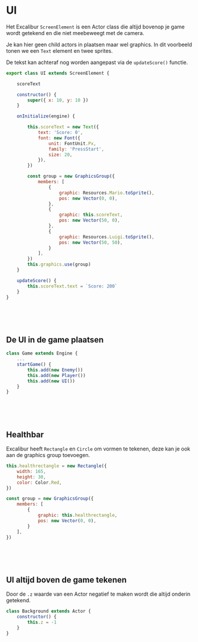 # UI

Het Excalibur `ScreenElement` is een Actor class die altijd bovenop je game wordt getekend en die niet meebeweegt met de camera. 

Je kan hier geen child actors in plaatsen maar wel graphics. In dit voorbeeld tonen we een `Text` element en twee sprites. 

De tekst kan achteraf nog worden aangepast via de `updateScore()` functie.

```javascript
export class UI extends ScreenElement {

    scoreText

    constructor() {
        super({ x: 10, y: 10 })
    }

    onInitialize(engine) {

        this.scoreText = new Text({
            text: 'Score: 0',
            font: new Font({
                unit: FontUnit.Px,
                family: 'PressStart',
                size: 20,
            }),
        })

        const group = new GraphicsGroup({
            members: [
                {
                    graphic: Resources.Mario.toSprite(),
                    pos: new Vector(0, 0),
                },
                {
                    graphic: this.scoreText,
                    pos: new Vector(50, 0),
                },
                {
                    graphic: Resources.Luigi.toSprite(),
                    pos: new Vector(50, 50),
                }
            ],
        })
        this.graphics.use(group)
    }

    updateScore() {
        this.scoreText.text = `Score: 200`
    }
}
```
<br><br><br>

## De UI in de game plaatsen

```javascript
class Game extends Engine {
    ...
    startGame() {
        this.add(new Enemy())
        this.add(new Player())
        this.add(new UI())
    }
}
```

<br><br><br>

## Healthbar

Excalibur heeft `Rectangle` en `Circle` om vormen te tekenen, deze kan je ook aan de graphics group toevoegen.

```js
this.healthrectangle = new Rectangle({
    width: 165,
    height: 30,
    color: Color.Red,
})

const group = new GraphicsGroup({
    members: [
        {
            graphic: this.healthrectangle,
            pos: new Vector(0, 0),
        }
    ],
})
```

<br><br><br>

## UI altijd boven de game tekenen

Door de `.z` waarde van een Actor negatief te maken wordt die altijd onderin getekend.

```javascript
class Background extends Actor {
    constructor() {
        this.z = -1
    }
}
```
